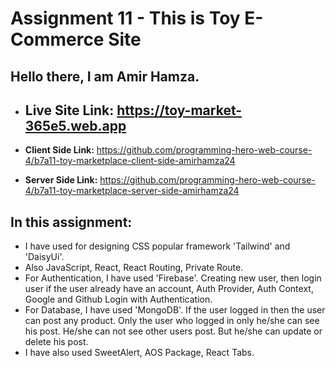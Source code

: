#  Assignment 11 - This is Toy E-Commerce Site

## Hello there, I am Amir Hamza.

- ## Live Site Link: https://toy-market-365e5.web.app

- **Client Side Link:** https://github.com/programming-hero-web-course-4/b7a11-toy-marketplace-client-side-amirhamza24

- **Server Side Link:** https://github.com/programming-hero-web-course-4/b7a11-toy-marketplace-server-side-amirhamza24


## In this assignment: 
- I have used for designing CSS popular framework 'Tailwind' and 'DaisyUi'.
- Also JavaScript, React, React Routing, Private Route. 
- For Authentication, I have used 'Firebase'. Creating new user, then login user if the user already have an account, Auth Provider, Auth Context, Google and Github Login with Authentication.
- For Database, I have used 'MongoDB'. If the user logged in then the user can post any product. Only the user who logged in only he/she can see his post. He/she can not see other users post. But he/she can update or delete his post.
- I have also used SweetAlert, AOS Package, React Tabs.
